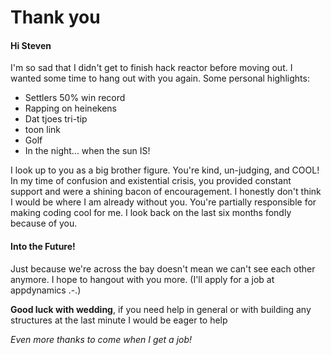 # Thank you

#### Hi Steven

I'm so sad that I didn't get to finish hack reactor before moving out. I wanted some time to hang out with you again. Some personal highlights:
 - Settlers 50% win record
 - Rapping on heinekens
 - Dat tjoes tri-tip
 - toon link
 - Golf
 - In the night... when the sun IS!

I look up to you as a big brother figure. You're kind, un-judging, and COOL! In my time of confusion and existential crisis, you provided constant support and were a shining bacon of encouragement. I honestly don't think I would be where I am already without you. You're partially responsible for making coding cool for me. I look back on the last six months fondly because of you.


#### Into the Future!
Just because we're across the bay doesn't mean we can't see each other anymore. I hope to hangout with you more. (I'll apply for a job at appdynamics .-.)

**Good luck with wedding**, if you need help in general or with building any structures at the last minute I would be eager to help

*Even more thanks to come when I get a job!*
